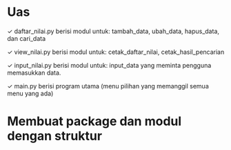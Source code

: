 # Uas

✓ daftar_nilai.py berisi modul untuk: tambah_data, ubah_data, hapus_data, dan cari_data

✓ view_nilai.py berisi modul untuk: cetak_daftar_nilai, cetak_hasil_pencarian

✓ input_nilai.py berisi modul untuk: input_data yang meminta pengguna memasukkan data.

✓ main.py berisi program utama (menu pilihan yang memanggil semua menu yang ada)

# Membuat package dan modul dengan struktur
